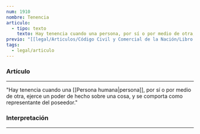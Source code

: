 ```yaml
---
num: 1910
nombre: Tenencia
articulo:
  - tipo: texto
    texto: Hay tenencia cuando una persona, por sí o por medio de otra, ejerce un poder de hecho sobre una cosa, y se comporta como representante del poseedor.
previo: "[[legal/Articulos/Código Civil y Comercial de la Nación/Libro Cuarto/Título 2/Capítulo 1/Capítulo 1, Disposiciones generales|Capítulo 1, Disposiciones generales]]"
tags:
  - legal/articulo
---
```

### Artículo
---
"Hay tenencia cuando una [[Persona humana|persona]], por sí o por medio de otra, ejerce un poder de hecho sobre una cosa, y se comporta como representante del poseedor."

### Interpretación
---


